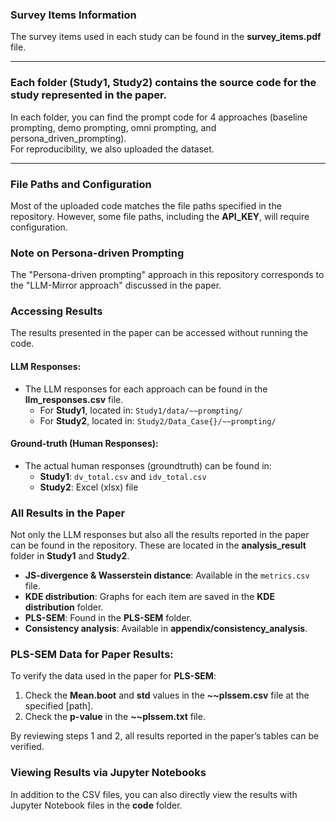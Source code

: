 ### Survey Items Information

The survey items used in each study can be found in the **survey_items.pdf** file.

---

### Each folder (Study1, Study2) contains the source code for the study represented in the paper.

In each folder, you can find the prompt code for 4 approaches (baseline prompting, demo prompting, omni prompting, and persona_driven_prompting).  
For reproducibility, we also uploaded the dataset.

---

### File Paths and Configuration

Most of the uploaded code matches the file paths specified in the repository. However, some file paths, including the **API_KEY**, will require configuration.

### Note on Persona-driven Prompting

The "Persona-driven prompting" approach in this repository corresponds to the "LLM-Mirror approach" discussed in the paper.

### Accessing Results

The results presented in the paper can be accessed without running the code.

#### LLM Responses:
- The LLM responses for each approach can be found in the **llm_responses.csv** file.
  - For **Study1**, located in: `Study1/data/~~prompting/`
  - For **Study2**, located in: `Study2/Data_Case{}/~~prompting/`

#### Ground-truth (Human Responses):
- The actual human responses (groundtruth) can be found in:
  - **Study1**: `dv_total.csv` and `idv_total.csv`
  - **Study2**: Excel (xlsx) file

### All Results in the Paper
Not only the LLM responses but also all the results reported in the paper can be found in the repository. These are located in the **analysis_result** folder in **Study1** and **Study2**.

- **JS-divergence & Wasserstein distance**: Available in the `metrics.csv` file.
- **KDE distribution**: Graphs for each item are saved in the **KDE distribution** folder.
- **PLS-SEM**: Found in the **PLS-SEM** folder.
- **Consistency analysis**: Available in **appendix/consistency_analysis**.

### PLS-SEM Data for Paper Results:
To verify the data used in the paper for **PLS-SEM**:
1. Check the **Mean.boot** and **std** values in the **~~plssem.csv** file at the specified [path].
2. Check the **p-value** in the **~~plssem.txt** file.

By reviewing steps 1 and 2, all results reported in the paper’s tables can be verified.

### Viewing Results via Jupyter Notebooks

In addition to the CSV files, you can also directly view the results with Jupyter Notebook files in the **code** folder.

